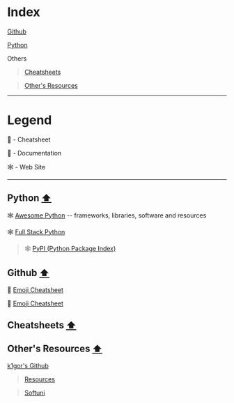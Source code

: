 # Index

<a name="index"></a>

[Github](https://github.com/Aranchev/Resources/tree/main/README.md#github-arrow_up)

[Python](https://github.com/Aranchev/Resources/tree/main?tab=readme-ov-file#python)

Others
> [Cheatsheets](https://github.com/Aranchev/Resources/tree/main/README.md#cheatsheets-arrow_up)

> [Other's Resources](https://github.com/Aranchev/Resources/tree/main/README.md#others-resources-arrow_up)

---
# Legend
:page_facing_up: - Cheatsheet

:blue_book: - Documentation

:spider_web: - Web Site

---

## Python [:arrow_up:](#index)

:spider_web: <a href="https://awesome-python.com/">Awesome Python</a> -- frameworks, libraries, software and resources

:spider_web: <a href="https://www.fullstackpython.com/">Full Stack Python</a>

> :spider_web: <a href="https://pypi.org/">PyPI (Python Package Index)</a>

## Github [:arrow_up:](#index)

:page_facing_up: <a href="https://github.com/ikatyang/emoji-cheat-sheet/blob/master/README.md">Emoji Cheatsheet</a>

:page_facing_up: <a href="https://gist.github.com/rxaviers/7360908">Emoji Cheatsheet</a> 

## Cheatsheets [:arrow_up:](#index)

## Other's Resources [:arrow_up:](#index)

<a href='https://github.com/k1lgor?tab=repositories'>k1gor's Github</a>

><a href='https://github.com/k1lgor/awesome-resources'>Resources</a>

><a href='https://github.com/k1lgor/SoftUni'>Softuni</a>
